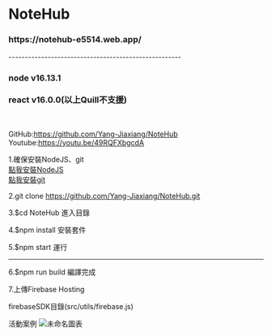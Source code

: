 <H1>NoteHub </H1>
<h3>https://notehub-e5514.web.app/ </h3>
-----------------------------------------------------
<h3>node v16.13.1<br><br>
react v16.0.0(以上Quill不支援)</h3><br>

GitHub:https://github.com/Yang-Jiaxiang/NoteHub<br>
Youtube:https://youtu.be/49RQFXbgcdA

1.確保安裝NodeJS、git<br>
<a href="https://nodejs.org/dist/v16.13.1/node-v16.13.1-x64.msi">點我安裝NodeJS</a><br>
<a class="button" id="download-link" href="/download/win">點我安裝git</a>

2.git clone https://github.com/Yang-Jiaxiang/NoteHub.git

3.$cd NoteHub
進入目錄

4.$npm install
安裝套件

5.$npm start 
運行

------------------------------------------------------

6.$npm run build
編譯完成

7.上傳Firebase Hosting


firebaseSDK目錄(src/utils/firebase.js)


活動案例
![未命名圖表](https://user-images.githubusercontent.com/81738019/148055451-aab1c376-7303-4713-aa04-167e95152bef.jpg)
